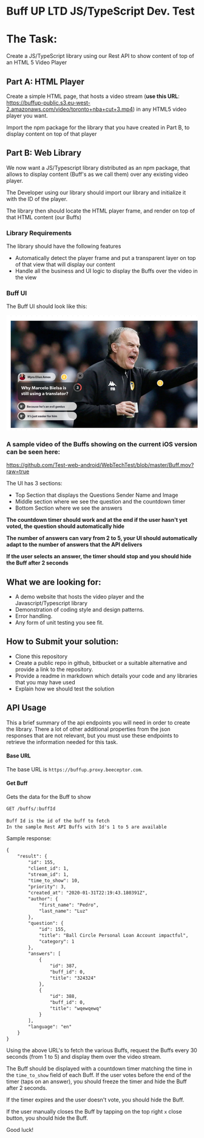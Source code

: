 # Buff UP LTD JS/TypeScript Dev. Test

# The Task:

Create a JS/TypeScript library using our Rest API to show content of top of an HTML 5 Video Player



## Part A: HTML Player

Create a simple HTML page, that hosts a video stream (**use this URL**: https://buffup-public.s3.eu-west-2.amazonaws.com/video/toronto+nba+cut+3.mp4) in any HTML5 video player you want.

Import the npm package for the library that you have created in Part B, to display content on top of that player

## Part B: Web Library

We now want a JS/Typescript library distributed as an npm package, that allows to display content (Buff's as we call them) over any existing video player.

The Developer using our library should import our library and initialize it with the ID of the player.

The library then should locate the HTML player frame, and render on top of that HTML content (our Buffs)

### Library Requirements

The library should have the following features

- Automatically detect the player frame and put a transparent layer on top of that view that will display our content
- Handle all the business and UI logic to display the Buffs over the video in the view

### Buff UI

The Buff UI should look like this:

![Buff](Buff.png)

### A sample video of the Buffs showing on the current iOS version can be seen here:

https://github.com/Test-web-android/WebTechTest/blob/master/Buff.mov?raw=true



The UI has 3 sections:

- Top Section that displays the Questions Sender Name and Image
- Middle section where we see the question and the countdown timer
- Bottom Section where we see the answers

**The countdown timer should work and at the end if the user hasn't yet voted, the question should automatically hide**

**The number of answers can vary from 2 to 5, your UI should automatically adapt to the number of answers that the API delivers**

**If the user selects an answer, the timer should stop and you should hide the Buff after 2 seconds**



## What we are looking for:

- A demo website that hosts the video player and the  Javascript/Typescript library  
- Demonstration of coding style and design patterns.
- Error handling.
- Any form of unit testing you see fit.

## How to Submit your solution:

- Clone this repository
- Create a public repo in github, bitbucket or a suitable alternative and provide a link to the repository.
- Provide a readme in markdown which details your code and any libraries that you may have used
- Explain how we should test the solution

## API Usage

This a brief summary of the api endpoints you will need in order to create the library. There a lot of other additional properties from the json responses that are not relevant, but you must use these endpoints to retrieve the information needed for this task.

#### Base URL

The base URL is `https://buffup.proxy.beeceptor.com`. 

#### Get  Buff

Gets the data for the Buff to show

```
GET /buffs/:buffId

Buff Id is the id of the buff to fetch
In the sample Rest API Buffs with Id's 1 to 5 are available
```

Sample response:

```
{
    "result": {
        "id": 155,
        "client_id": 1,
        "stream_id": 1,
        "time_to_show": 10,
        "priority": 3,
        "created_at": "2020-01-31T22:19:43.180391Z",
        "author": {
            "first_name": "Pedro",
            "last_name": "Luz"
        },
        "question": {
            "id": 155,
            "title": "Ball Circle Personal Loan Account impactful",
            "category": 1
        },
        "answers": [
            {
                "id": 387,
                "buff_id": 0,
                "title": "324324"
            },
            {
                "id": 388,
                "buff_id": 0,
                "title": "wqewqewq"
            }
        ],
        "language": "en"
    }
}
```

Using the above URL's to fetch the various Buffs, request the Buffs every 30 seconds (from 1 to 5) and display them over the video stream.

The Buff should be displayed with a countdown timer matching the time in the `time_to_show` field of each Buff.
If the user votes before the end of the timer (taps on an answer), you should freeze the timer and hide the Buff after 2 seconds.

If the timer expires and the user doesn't vote, you should hide the Buff.

If the user manually closes the Buff by tapping on the top right `x` close button, you should hide the Buff.



Good luck!
